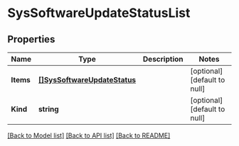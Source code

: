 # SysSoftwareUpdateStatusList

## Properties
Name | Type | Description | Notes
------------ | ------------- | ------------- | -------------
**Items** | [**[]SysSoftwareUpdateStatus**](sys_software_updateStatus.md) |  | [optional] [default to null]
**Kind** | **string** |  | [optional] [default to null]

[[Back to Model list]](../README.md#documentation-for-models) [[Back to API list]](../README.md#documentation-for-api-endpoints) [[Back to README]](../README.md)


